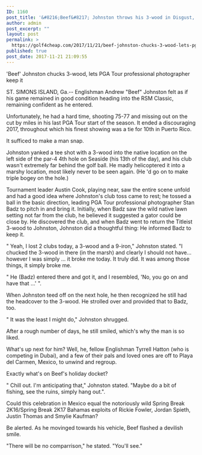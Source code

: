 ```yaml
---
ID: 1160
post_title: '&#8216;Beef&#8217; Johnston throws his 3-wood in Disgust, lets Photographer keep it'
author: admin
post_excerpt: ""
layout: post
permalink: >
  https://golf4cheap.com/2017/11/21/beef-johnston-chucks-3-wood-lets-pga-tour-photog-keep-it/
published: true
post_date: 2017-11-21 21:09:55
---
```

'Beef' Johnston chucks 3-wood, lets PGA Tour professional photographer keep it

ST. SIMONS ISLAND, Ga.-- Englishman Andrew "Beef" Johnston felt as if his game remained in good condition heading into the RSM Classic, remaining confident as he entered.

Unfortunately, he had a hard time, shooting 75-77 and missing out on the cut by miles in his last PGA Tour start of the season. It ended a discouraging 2017, throughout which his finest showing was a tie for 10th in Puerto Rico.

It sufficed to make a man snap.

Johnston yanked a tee shot with a 3-wood into the native location on the left side of the par-4 4th hole on Seaside (his 13th of the day), and his club wasn't extremely far behind the golf ball. He madly helicoptered it into a marshy location, most likely never to be seen again. (He 'd go on to make triple bogey on the hole.)

Tournament leader Austin Cook, playing near, saw the entire scene unfold and had a good idea where Johnston's club toss came to rest; he tossed a ball in the basic direction, leading PGA Tour professional photographer Stan Badz to pitch in and bring it. Initially, when Badz saw the wild native lawn setting not far from the club, he believed it suggested a gator could be close by. He discovered the club, and when Badz went to return the Titleist 3-wood to Johnston, Johnston did a thoughtful thing: He informed Badz to keep it.

" Yeah, I lost 2 clubs today, a 3-wood and a 9-iron," Johnston stated. "I chucked the 3-wood in there (in the marsh) and clearly I should not have... however I was simply ... it broke me today. It truly did. It was among those things, it simply broke me.

" He (Badz) entered there and got it, and I resembled, 'No, you go on and have that ...' ".

When Johnston teed off on the next hole, he then recognized he still had the headcover to the 3-wood. He strolled over and provided that to Badz, too.

" It was the least I might do," Johnston shrugged.

After a rough number of days, he still smiled, which's why the man is so liked.

What's up next for him? Well, he, fellow Englishman Tyrrell Hatton (who is competing in Dubai), and a few of their pals and loved ones are off to Playa del Carmen, Mexico, to unwind and regroup.

Exactly what's on Beef's holiday docket?

" Chill out. I'm anticipating that," Johnston stated. "Maybe do a bit of fishing, see the ruins, simply hang out.".

Could this celebration in Mexico equal the notoriously wild Spring Break 2K16/Spring Break 2K17 Bahamas exploits of Rickie Fowler, Jordan Spieth, Justin Thomas and Smylie Kaufman?

Be alerted. As he movinged towards his vehicle, Beef flashed a devilish smile.

"There will be no comparrison," he stated. "You'll see."